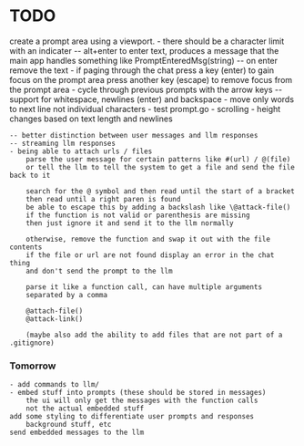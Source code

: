 # TODO

create a prompt area using a viewport. 
    - there should be a character limit with an indicater
    -- alt+enter to enter text, produces a message that the main app handles
        something like PromptEnteredMsg(string)
    -- on enter remove the text
    - if paging through the chat press a key (enter) to gain focus on the prompt area
      press another key (escape) to remove focus from the prompt area
    - cycle through previous prompts with the arrow keys
    -- support for whitespace, newlines (enter) and backspace
    - move only words to next line not individual characters
    - test prompt.go
    - scrolling
    - height changes based on text length and newlines

    -- better distinction between user messages and llm responses
    -- streaming llm responses
    - being able to attach urls / files
        parse the user message for certain patterns like #(url) / @(file)
        or tell the llm to tell the system to get a file and send the file back to it

        search for the @ symbol and then read until the start of a bracket
        then read until a right paren is found
        be able to escape this by adding a backslash like \@attack-file()
        if the function is not valid or parenthesis are missing
        then just ignore it and send it to the llm normally

        otherwise, remove the function and swap it out with the file contents
        if the file or url are not found display an error in the chat thing
        and don't send the prompt to the llm
        
        parse it like a function call, can have multiple arguments
        separated by a comma

        @attach-file()
        @attack-link()

        (maybe also add the ability to add files that are not part of a .gitignore)

### Tomorrow
    - add commands to llm/
    - embed stuff into prompts (these should be stored in messages)
        the ui will only get the messages with the function calls
        not the actual embedded stuff
    add some styling to differentiate user prompts and responses
        background stuff, etc
    send embedded messages to the llm
